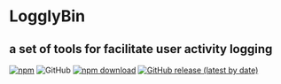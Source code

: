 # LogglyBin

## a set of tools for facilitate user activity logging

[![npm](https://img.shields.io/npm/v/logglybin)](https://www.npmjs.com/package/logglybin) ![GitHub](https://img.shields.io/github/license/AminAshtiani/logglybin) [![npm download](https://img.shields.io/npm/dw/logglybin)](https://www.npmjs.com/package/logglybin) [![GitHub release (latest by date)](https://img.shields.io/github/v/release/AminAshtiani/logglybin)](https://github.com/AminAshtiani/logglyBin/releases/)
